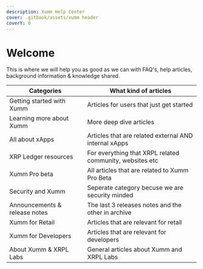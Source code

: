 ```yaml
---
description: Xumm Help Center
cover: .gitbook/assets/xumm header
coverY: 0
---
```


# Welcome

This is where we will help you as good as we can with FAQ's, help articles, background information & knowledge shared.

| **Categories**                | **What kind of articles**                                |
| ----------------------------- | -------------------------------------------------------- |
| Getting started with Xumm     | Articles for users that just get started                 |
| Learning more about Xumm      | More deep dive articles                                  |
| All about xApps               | Articles that are related external AND internal xApps    |
| XRP Ledger resources          | For everything that XRPL related community, websites etc |
| Xumm Pro beta                 | All articles that are related to Xumm Pro Beta           |
| Security and Xumm             | Seperate category becuse we are security minded          |
| Announcements & release notes | The last 3 releases notes and the other in archive       |
| Xumm for Retail               | Articles that are relevant for retail                    |
| Xumm for Developers           | Articles that are relevant for developers                |
| About Xumm & XRPL Labs        | General articles about Xumm and XRPL Labs                |







